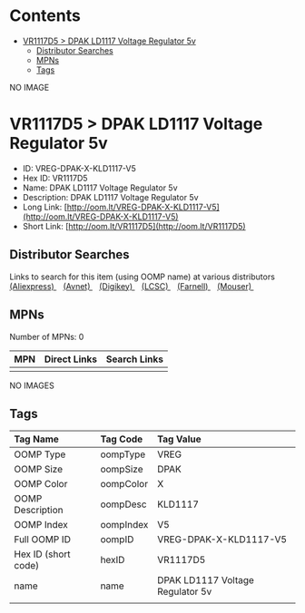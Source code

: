 



Contents
========

* [VR1117D5 > DPAK LD1117 Voltage Regulator 5v](#vr1117d5--dpak-ld1117-voltage-regulator-5v)
	* [Distributor Searches](#distributor-searches)
	* [MPNs](#mpns)
	* [Tags](#tags)
  
NO IMAGE  
# VR1117D5 > DPAK LD1117 Voltage Regulator 5v

- ID: VREG-DPAK-X-KLD1117-V5
- Hex ID: VR1117D5
- Name: DPAK LD1117 Voltage Regulator 5v
- Description: DPAK LD1117 Voltage Regulator 5v
- Long Link: [http://oom.lt/VREG-DPAK-X-KLD1117-V5](http://oom.lt/VREG-DPAK-X-KLD1117-V5)
- Short Link: [http://oom.lt/VR1117D5](http://oom.lt/VR1117D5)

## Distributor Searches
  
Links to search for this item (using OOMP name) at various distributors  
[(Aliexpress) ](https://www.aliexpress.com/wholesale?SearchText=1117DPAK+LD1117+Voltage+Regulator+5v)&nbsp;&nbsp;&nbsp;[(Avnet) ](https://www.avnet.com/shop/us/search/DPAK+LD1117+Voltage+Regulator+5v)&nbsp;&nbsp;&nbsp;[(Digikey) ](https://www.digikey.co.uk/en/products/result?s=DPAK+LD1117+Voltage+Regulator+5v)&nbsp;&nbsp;&nbsp;[(LCSC) ](https://www.lcsc.com/search?q=DPAK+LD1117+Voltage+Regulator+5v)&nbsp;&nbsp;&nbsp;[(Farnell) ](https://uk.farnell.com/search?st=DPAK+LD1117+Voltage+Regulator+5v)&nbsp;&nbsp;&nbsp;[(Mouser) ](https://www.mouser.com/c/?q=DPAK+LD1117+Voltage+Regulator+5v)&nbsp;&nbsp;&nbsp;
## MPNs
  
Number of MPNs: 0  

|MPN|Direct Links|Search Links|
| :--- | :--- | :--- |
||||
  
NO IMAGES  
## Tags
  

|Tag Name|Tag Code|Tag Value|
| :--- | :--- | :--- |
|OOMP Type|oompType|VREG|
|OOMP Size|oompSize|DPAK|
|OOMP Color|oompColor|X|
|OOMP Description|oompDesc|KLD1117|
|OOMP Index|oompIndex|V5|
|Full OOMP ID|oompID|VREG-DPAK-X-KLD1117-V5|
|Hex ID (short code)|hexID|VR1117D5|
|name|name|DPAK LD1117 Voltage Regulator 5v|
||||
